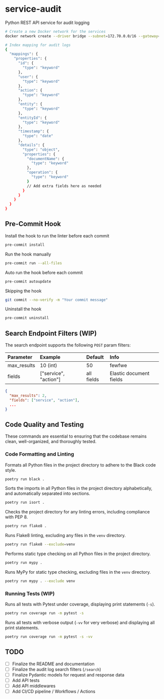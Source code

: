 # service-audit

Python REST API service for audit logging

```bash
# Create a new Docker network for the services
docker network create --driver bridge --subnet=172.70.0.0/16 --gateway=172.70.0.1 service_audit
```

```bash
# Index mapping for audit logs
{
  "mappings": {
    "properties": {
      "id": {
        "type": "keyword"
      },
      "user": {
        "type": "keyword"
      },
      "action": {
        "type": "keyword"
      },
      "entity": {
        "type": "keyword"
      },
      "entityId": {
        "type": "keyword"
      },
      "timestamp": {
        "type": "date"
      },
      "details": {
        "type": "object",
        "properties": {
          "documentName": {
            "type": "keyword"
          },
          "operation": {
            "type": "keyword"
          }
          // Add extra fields here as needed
        }
      }
    }
  }
}
```

## Pre-Commit Hook

Install the hook to run the linter before each commit
```bash
pre-commit install
```

Run the hook manually
```bash
pre-commit run --all-files
```

Auto run the hook before each commit
```bash
pre-commit autoupdate
```

Skipping the hook
```bash
git commit --no-verify -m "Your commit message"
```

Uninstall the hook
```bash
pre-commit uninstall
```

## Search Endpoint Filters (WIP)

The search endpoint supports the following `POST` param filters:

| Parameter   | Example              | Default    | Info                    |
|:------------|:---------------------|:-----------|:------------------------|
| max_results | 10 (int)             | 50         | fewfwe                  |
| fields      | ["service", "action"] | all fields | Elastic document fields |

```json
{
  "max_results": 2,
  "fields": ["service", "action"],
  ...
}
```

## Code Quality and Testing
These commands are essential to ensuring that the codebase remains clean, well-organized, and thoroughly tested.

### Code Formatting and Linting

Formats all Python files in the project directory to adhere to the Black code style.
```bash
poetry run black .
```

Sorts the imports in all Python files in the project directory alphabetically, and automatically separated into sections.
```bash
poetry run isort .
```

Checks the project directory for any linting errors, including compliance with PEP 8.
```bash
poetry run flake8 .
```

Runs Flake8 linting, excluding any files in the `venv` directory.
```bash
poetry run flake8 --exclude=venv
```

Performs static type checking on all Python files in the project directory.
```bash
poetry run mypy .
```

Runs MyPy for static type checking, excluding files in the `venv` directory.
```bash
poetry run mypy . --exclude venv
```

### Running Tests (WIP)
Runs all tests with Pytest under coverage, displaying print statements (`-s`).
```bash
poetry run coverage run -m pytest -s
```

Runs all tests with verbose output (`-vv` for very verbose) and displaying all print statements.
```bash
poetry run coverage run -m pytest -s -vv
```

## TODO
- [ ] Finalize the README and documentation
- [ ] Finalize the audit log search filters (`/search`)
- [ ] Finalize Pydantic models for request and response data
- [ ] Add API tests
- [ ] Add API middlewares
- [ ] Add CI/CD pipeline / Workflows / Actions
